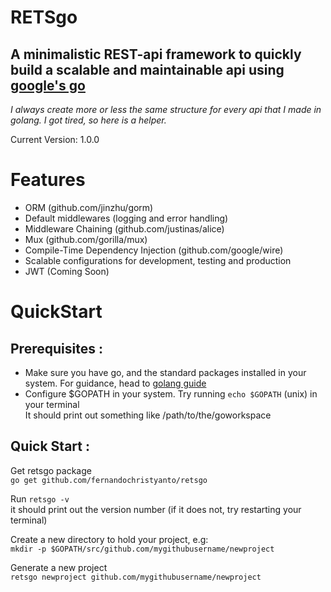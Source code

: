 # RETSgo
## A minimalistic REST-api framework to quickly build a scalable and maintainable api using [google's go](https://golang.org/)

*I always create more or less the same structure for every api that I made in golang. I got tired, so here is a helper.*

Current Version: 1.0.0

# Features
+ ORM (github.com/jinzhu/gorm)
+ Default middlewares (logging and error handling)
+ Middleware Chaining (github.com/justinas/alice)
+ Mux (github.com/gorilla/mux)
+ Compile-Time Dependency Injection (github.com/google/wire)
+ Scalable configurations for development, testing and production
+ JWT (Coming Soon)


# QuickStart
## Prerequisites :
- Make sure you have go, and the standard packages installed in your system. For guidance, head to [golang guide](https://golang.org/)
- Configure $GOPATH in your system. Try running `echo $GOPATH` (unix) in your terminal  
  It should print out something like /path/to/the/goworkspace

## Quick Start :
Get retsgo package  
`go get github.com/fernandochristyanto/retsgo`

Run `retsgo -v`  
it should print out the version number (if it does not, try restarting your terminal)

Create a new directory to hold your project, e.g:   
`mkdir -p $GOPATH/src/github.com/mygithubusername/newproject`

Generate a new project  
`retsgo newproject github.com/mygithubusername/newproject`